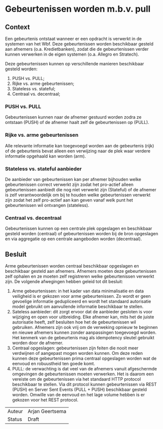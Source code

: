 # Gebeurtenissen worden m.b.v. pull

## Context

Een gebeurtenis ontstaat wanneer er een opdracht is verwerkt in de systemen van het Wbf. Deze gebeurtenissen worden beschikbaar gesteld aan afnemers (o.a. Kredietbanken), zodat die de gebeurtenissen verder kunnen verwerken in de eigen systemen (o.a. Allegro en Stratech).

Deze gebeurtenissen kunnen op verschillende manieren beschikbaar gesteld worden:

1. PUSH vs. PULL;
1. Rijke vs. arme gebeurtenissen;
1. Stateless vs. stateful;
1. Centraal vs. decentraal;


### PUSH vs. PULL

Gebeurtenissen kunnen naar de afnemer gestuurd worden zodra ze ontstaan (PUSH) of de afnemer haalt zelf de gebeurtenissen op (PULL). 

### Rijke vs. arme gebeurtenissen

Alle relevante informatie kan toegevoegd worden aan de gebeurtenis (rijk) of de gebeurtenis bevat alleen een verwijzing naar de plek waar verdere informatie opgehaald kan worden (arm).

### Stateless vs. stateful aanbieder

De aanbieder van gebeurtenissen kan per afnemer bijhouden welke gebeurtenissen correct verwerkt zijn zodat het pro-actief alleen gebeurtenissen aanbiedt die nog niet verwerkt zijn (Stateful) of de afnemer is zelf verantwoordelijk om bij te houden welke gebeurtenissen verwerkt zijn zodat het zelf pro-actief aan kan geven vanaf welk punt het gebeurtenissen wil ontvangen (stateless).

### Centraal vs. decentraal

Gebeurtenissen kunnen op een centrale plek opgeslagen en beschikbaar gesteld worden (centraal) of gebeurtenissen worden bij de bron opgeslagen en via aggregatie op een centrale aangeboden worden (decentraal).


## Besluit

Arme gebeurtenissen worden centraal beschikbaar opgeslagen en beschikbaar gesteld aan afnemers. Afnemers moeten deze gebeurtenissen zelf ophalen en ze moeten zelf registreren welke gebeurtenissen verwerkt zijn. De volgende afwegingen hebben geleid tot dit besluit:

1. Arme gebeurtenissen: in het kader van data minimalisatie en data veiligheid is er gekozen voor arme gebeurtenissen. Zo wordt er geen gevoelige informatie gedupliceerd en wordt het standaard autorisatie model gebruikt om aanvullende informatie beschikbaar te stellen.
1. Sateless aanbieder: dit zorgt ervoor dat de aanbieder gesloten is voor wijziging en open voor uitbreiding. Elke afnemer kan, mits het de juiste autorisatie heeft, zelf besluiten hoe het de gebeurtenissen wil gebruiken. Afnemers zijn ook vrij om de verweking opnieuw te beginnen en nieuwe afnemers kunnen zonder aanpassingen toegevoegd worden. Het kenmerk van de gebeurtenis mag als idempotency sleutel gebruikt worden door de afnemer.
1. Centraal opgeslagen: gebeurtenissen zijn feiten die nooit meer verdwijnen of aangepast mogen worden kunnen. Om deze reden kunnen deze gebeurtenissen prima centraal opgeslagen worden wat de eenvoud en robuustheid ten goede komt.
1. PULL: de verwachting is dat veel van de afnemers vanuit afgeschermde omgevingen de gebeurtenissen moeten verwerken. Het is daarom een vereiste om de gebeurtenissen via het standaard HTTP protocol beschikbaar te stellen. Via dit protocol kunnen gebeurtenissen via REST (PUSH) en Server Sent Events (PULL + PUSH) beschikbaar gesteld worden. Omwille van de eenvoud en het lage volume hebben is er gekozen voor het REST protocol.

|   |   |
| - | - |
| Auteur | Arjan Geertsema |
| Status | Draft |